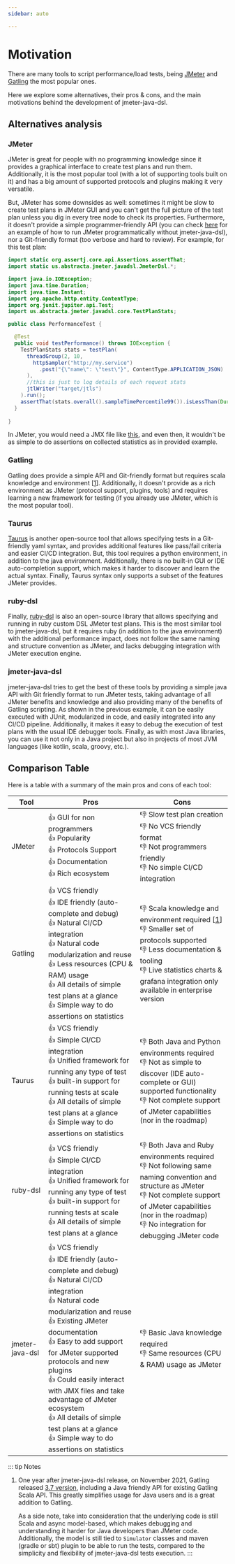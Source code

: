 ```yaml
---
sidebar: auto

---
```


# Motivation

There are many tools to script performance/load tests, being [JMeter](http://jmeter.apache.org/) and [Gatling](https://gatling.io/) the most popular ones.

Here we explore some alternatives, their pros & cons, and the main motivations behind the development of jmeter-java-dsl.

## Alternatives analysis

### JMeter

JMeter is great for people with no programming knowledge since it provides a graphical interface to create test plans and run them. Additionally, it is the most popular tool (with a lot of supporting tools built on it) and has a big amount of supported protocols and plugins making it very versatile.

But, JMeter has some downsides as well: sometimes it might be slow to create test plans in JMeter GUI and you can't get the full picture of the test plan unless you dig in every tree node to check its properties. Furthermore, it doesn't provide a simple programmer-friendly API (you can check [here](https://www.blazemeter.com/blog/5-ways-launch-jmeter-test-without-using-jmeter-gui/) for an example of how to run JMeter programmatically without jmeter-java-dsl), nor a Git-friendly format (too verbose and hard to review). For example, for this test plan:

```java
import static org.assertj.core.api.Assertions.assertThat;
import static us.abstracta.jmeter.javadsl.JmeterDsl.*;

import java.io.IOException;
import java.time.Duration;
import java.time.Instant;
import org.apache.http.entity.ContentType;
import org.junit.jupiter.api.Test;
import us.abstracta.jmeter.javadsl.core.TestPlanStats;

public class PerformanceTest {

  @Test
  public void testPerformance() throws IOException {
    TestPlanStats stats = testPlan(
      threadGroup(2, 10,
        httpSampler("http://my.service")
          .post("{\"name\": \"test\"}", ContentType.APPLICATION_JSON)
      ),
      //this is just to log details of each request stats
      jtlWriter("target/jtls")
    ).run();
    assertThat(stats.overall().sampleTimePercentile99()).isLessThan(Duration.ofSeconds(5));
  }
  
}
```

In JMeter, you would need a JMX file like [this](../../docs/motivation/sample.jmx), and even then, it wouldn't be as simple to do assertions on collected statistics as in provided example.

### Gatling

Gatling does provide a simple API and Git-friendly format but requires scala knowledge and environment [[1](#gatling-java)]. Additionally, it doesn't provide as a rich environment as JMeter (protocol support, plugins, tools) and requires learning a new framework for testing (if you already use JMeter, which is the most popular tool).

### Taurus

[Taurus](https://gettaurus.org/) is another open-source tool that allows specifying tests in a Git-friendly yaml syntax, and provides additional features like pass/fail criteria and easier CI/CD integration. But, this tool requires a python environment, in addition to the java environment. Additionally, there is no built-in GUI or IDE auto-completion support, which makes it harder to discover and learn the actual syntax. Finally, Taurus syntax only supports a subset of the features JMeter provides.

### ruby-dsl

Finally, [ruby-dsl](https://github.com/flood-io/ruby-jmeter) is also an open-source library that allows specifying and running in ruby custom DSL JMeter test plans. This is the most similar tool to jmeter-java-dsl, but it requires ruby (in addition to the java environment) with the additional performance impact, does not follow the same naming and structure convention as JMeter, and lacks debugging integration with JMeter execution engine.

### jmeter-java-dsl

jmeter-java-dsl tries to get the best of these tools by providing a simple java API with Git friendly format to run JMeter tests, taking advantage of all JMeter benefits and knowledge and also providing many of the benefits of Gatling scripting.
As shown in the previous example, it can be easily executed with JUnit, modularized in code, and easily integrated into any CI/CD pipeline. Additionally, it makes it easy to debug the execution of test plans with the usual IDE debugger tools. Finally, as with most Java libraries, you can use it not only in a Java project but also in projects of most JVM languages (like kotlin, scala, groovy, etc.).

## Comparison Table

Here is a table with a summary of the main pros and cons of each tool:

| Tool            | Pros                                                                                                                                                                                                                                                                                                                                                                                                                                               | Cons                                                                                                                                                                                                                                    |
|-----------------|----------------------------------------------------------------------------------------------------------------------------------------------------------------------------------------------------------------------------------------------------------------------------------------------------------------------------------------------------------------------------------------------------------------------------------------------------|-----------------------------------------------------------------------------------------------------------------------------------------------------------------------------------------------------------------------------------------|
| JMeter          | 👍 GUI for non programmers<br/>👍 Popularity<br/>👍 Protocols Support<br/>👍 Documentation<br/>👍 Rich ecosystem                                                                                                                                                                                                                                                                                                                                   | 👎 Slow test plan creation<br/>👎 No VCS friendly format<br/>👎 Not programmers friendly<br/>👎 No simple CI/CD integration                                                                                                             |
| Gatling         | 👍 VCS friendly<br/>👍 IDE friendly (auto-complete and debug)<br/>👍 Natural CI/CD integration<br/>👍 Natural code modularization and reuse<br/>👍 Less resources (CPU & RAM) usage<br/>👍 All details of simple test plans at a glance<br/>👍 Simple way to do assertions on statistics                                                                                                                                                           | 👎 Scala knowledge and environment required [[1](#gatling-java)]<br/>👎 Smaller set of protocols supported<br/>👎 Less documentation & tooling<br/>👎 Live statistics charts & grafana integration only available in enterprise version |
| Taurus          | 👍 VCS friendly<br/>👍 Simple CI/CD integration<br/>👍 Unified framework for running any type of test<br/>👍 built-in support for running tests at scale<br/>👍 All details of simple test plans at a glance<br/>👍 Simple way to do assertions on statistics                                                                                                                                                                                      | 👎 Both Java and Python environments required<br/>👎 Not as simple to discover (IDE auto-complete or GUI) supported functionality<br/>👎 Not complete support of JMeter capabilities (nor in the roadmap)                               |
| ruby-dsl        | 👍 VCS friendly<br/>👍 Simple CI/CD integration<br/>👍 Unified framework for running any type of test<br/>👍 built-in support for running tests at scale<br/>👍 All details of simple test plans at a glance                                                                                                                                                                                                                                       | 👎 Both Java and Ruby environments required<br/>👎 Not following same naming convention and structure as JMeter<br/>👎 Not complete support of JMeter capabilities (nor in the roadmap)<br/>👎 No integration for debugging JMeter code |
| jmeter-java-dsl | 👍 VCS friendly<br/>👍 IDE friendly (auto-complete and debug)<br/>👍 Natural CI/CD integration<br/>👍 Natural code modularization and reuse<br/>👍 Existing JMeter documentation<br/>👍 Easy to add support for JMeter supported protocols and new plugins<br/>👍 Could easily interact with JMX files and take advantage of JMeter ecosystem<br/>👍 All details of simple test plans at a glance<br/>👍 Simple way to do assertions on statistics | 👎 Basic Java knowledge required<br/>👎 Same resources (CPU & RAM) usage as JMeter                                                                                                                                                      |

::: tip Notes
1. <a name="gatling-java"></a> One year after jmeter-java-dsl release, on November 2021, Gatling released [3.7 version](https://gatling.io/2021/11/gatling-3-7-java-dsl-kotlin-and-much-more/), including a Java friendly API for existing Gatling Scala API. This greatly simplifies usage for Java users and is a great addition to Gatling.

   As a side note, take into consideration that the underlying code is still Scala and async model-based, which makes debugging and understanding it harder for Java developers than JMeter code. Additionally, the model is still tied to `Simulator` classes and maven (gradle or sbt) plugin to be able to run the tests, compared to the simplicity and flexibility of jmeter-java-dsl tests execution.
:::
